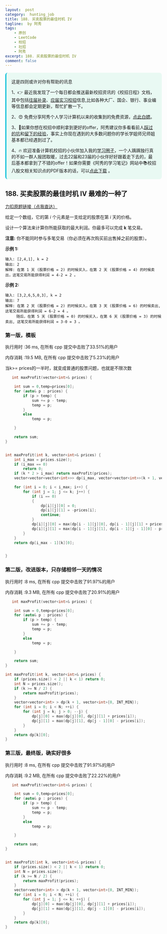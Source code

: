 ```yaml
---
layout:  post
category:  hunting_job
title: 188. 买卖股票的最佳时机 IV
tagline:  by 阿秀
tags:
    - 原创
    - LeetCode
    - 校招
    - 社招
    - 阿秀
excerpt: 188. 买卖股票的最佳时机 IV
comment: false
---
```






<div style="border-color: #24C6DC;
            background-color: #e9f9f3;         
            margin: 1rem 0;
        padding: .25rem 1rem;
        border-left-width: .3rem;
        border-left-style: solid;
        border-radius: .5rem;
        color: inherit;">
  <p>这是四则或许对你有帮助的讯息</p>
  <p>1、👉 最近我发现了一个每日都会推送最新校招资讯的《校招日程》文档，其中包括<a style="text-decoration: underline" href="https://flowus.cn/share/ee50d5eb-3cd5-4f74-880e-95b215dd4ff2" target="_blank">往届补录</a>、<a style="text-decoration: underline" href="https://flowus.cn/share/5f327c98-1e31-46c8-b86b-5ac6105e021f" target="_blank">应届实习校招</a>信息,比如各种大厂、国企、银行、事业编等信息都会定期更新，帮忙扩散一下。</p>  
  <p>2、😍
    免费分享阿秀个人学习计算机以来的收集到的免费资源，<a style="text-decoration: underline" href="/notes/07-resources/01-free/01-introduce.html" target="_blank">点此白嫖</a>。
  </p>
  <p>3、🚀如果你想在校招中顺利拿到更好的offer，阿秀建议你多看看前人<a style="text-decoration: underline" href="https://www.yuque.com/tuobaaxiu/httmmc/npg1k81zeq4wfpyz" target="_blank">踩过的坑</a>和<a style="text-decoration: underline"  target="_blank" href="https://www.yuque.com/tuobaaxiu/httmmc/gge9ppd0mbu2d3dp">留下的经验</a>，事实上你现在遇到的大多数问题你的学长学姐师兄师姐基本都已经遇到过了。
  </p>
  <p>4、🔥 欢迎准备计算机校招的小伙伴加入我的<a  style="text-decoration: underline" href="https://www.yuque.com/tuobaaxiu/httmmc/xg0otqvc17wfx4u9" target="_blank">学习圈子</a>，一个人踽踽独行真的不如一群人报团取暖，过去22届和23届的小伙伴好好跟着走下去的，最后基本都拿到了不错的offer！如果你需要《阿秀的学习笔记》网站中📚︎校招八股文相关知识点的PDF版本的话，可以<a style="text-decoration: underline" href="/notes/08-other/02-question.html#_5、如何下载阿秀的学习笔记内容pdf版本" target="_blank">点此下载</a> 。</p>   </div>




## 188. 买卖股票的最佳时机 IV 最难的一种了

[力扣原题链接（点我直达）](https://leetcode-cn.com/problems/best-time-to-buy-and-sell-stock-iv/)

给定一个数组，它的第 *i* 个元素是一支给定的股票在第 *i* 天的价格。

设计一个算法来计算你所能获取的最大利润。你最多可以完成 **k** 笔交易。

**注意:** 你不能同时参与多笔交易（你必须在再次购买前出售掉之前的股票）。

**示例 1:**

```
输入: [2,4,1], k = 2
输出: 2
解释: 在第 1 天 (股票价格 = 2) 的时候买入，在第 2 天 (股票价格 = 4) 的时候卖出，这笔交易所能获得利润 = 4-2 = 2 。
```

**示例 2:**

```
输入: [3,2,6,5,0,3], k = 2
输出: 7
解释: 在第 2 天 (股票价格 = 2) 的时候买入，在第 3 天 (股票价格 = 6) 的时候卖出, 这笔交易所能获得利润 = 6-2 = 4 。
     随后，在第 5 天 (股票价格 = 0) 的时候买入，在第 6 天 (股票价格 = 3) 的时候卖出, 这笔交易所能获得利润 = 3-0 = 3 。
```

### 第一版，模板

执行用时 :36 ms, 在所有 cpp 提交中击败了33.51%的用户

内存消耗 :19.5 MB, 在所有 cpp 提交中击败了5.23%的用户

当k>= prices的一半时，就变成普通的股票问题，也就是不限次数



```c++
   int maxProfit(vector<int>& prices) {

	int sum = 0,temp=prices[0];
	for (auto& p : prices) {
		if (p > temp) {
			sum += p - temp;
			temp = p;
		}
		else
			temp = p;

	}

	return sum;
}


int maxProfit(int k, vector<int>& prices) {
	int i_max = prices.size();
	if (i_max == 0)
		return 0;
	if (k * 2 > i_max) return maxProfit(prices);
	vector<vector<vector<int>>> dp(i_max, vector<vector<int>>(k + 1, vector<int>(2, 0)));

	for (int i = 0; i < i_max; i++) {
		for (int j = 1; j <= k; j++) {
			if (i == 0)
			{
				dp[i][j][0] = 0;
				dp[i][j][1] = -prices[i];
				continue;
			}
			dp[i][j][0] = max(dp[i - 1][j][0], dp[i - 1][j][1] + prices[i]);
			dp[i][j][1] = max(dp[i - 1][j][1], dp[i - 1][j - 1][0] - prices[i]);
		}
	}
	return dp[i_max - 1][k][0];


}
```





### 第二版，改进版本，只存储相邻一天的情况

执行用时 :8 ms, 在所有 cpp 提交中击败了91.97%的用户

内存消耗 :9.3 MB, 在所有 cpp 提交中击败了20.91%的用户

```c++
   int maxProfit(vector<int>& prices) {

	int sum = 0,temp=prices[0];
	for (auto& p : prices) {
		if (p > temp) {
			sum += p - temp;
			temp = p;
		}
		else
			temp = p;

	}

	return sum;
}

int maxProfit(int k, vector<int>& prices) {
	if (prices.size() < 2 || k < 1) return 0;
	int N = prices.size();
	if (k >= N / 2) {
		return maxProfit(prices);
	}
	vector<vector<int> > dp(k + 1, vector<int>{0, INT_MIN});
	for (int i = 0; i < N; ++i) {
		for (int j = k; j > 0; --j) {
			dp[j][0] = max(dp[j][0], dp[j][1] + prices[i]);
			dp[j][1] = max(dp[j][1], dp[j - 1][0] - prices[i]);
		}
	}
	return dp[k][0];
}
```



### 第三版，最终版，确实好很多

执行用时 :8 ms, 在所有 cpp 提交中击败了91.97%的用户

内存消耗 :9.2 MB, 在所有 cpp 提交中击败了22.22%的用户



```c++
   int maxProfit(vector<int>& prices) {

	int sum = 0,temp=prices[0];
	for (auto& p : prices) {
		if (p > temp) {
			sum += p - temp;
			temp = p;
		}
		else
			temp = p;

	}

	return sum;
}


int maxProfit(int k, vector<int>& prices) {
	if (prices.size() < 2 || k < 1) return 0;
	int N = prices.size();
	if (k >= N / 2) {
		return maxProfit(prices);
	}
	vector<vector<int> > dp(k + 1, vector<int>{0, INT_MIN});
	for (int i = 0; i < N; ++i) {
		for (int j = 1; j <= k; ++j) {
			dp[j][0] = max(dp[j][0], dp[j][1] + prices[i]);
			dp[j][1] = max(dp[j][1], dp[j - 1][0] - prices[i]);
		}
	}
	return dp[k][0];
}
```

<p id="打家劫舍"></p>

